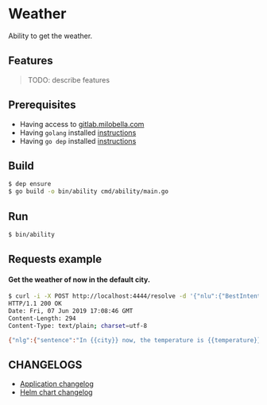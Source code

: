# Weather
Ability to get the weather.

## Features
>
> TODO: describe features
>

## Prerequisites

- Having access to [gitlab.milobella.com](https://gitlab.milobella.com/milobella)
- Having ``golang`` installed [instructions](https://golang.org/doc/install)
- Having ``go dep`` installed [instructions](https://golang.github.io/dep/docs/installation.html)

## Build

```bash
$ dep ensure
$ go build -o bin/ability cmd/ability/main.go
```

## Run

```bash
$ bin/ability
```

## Requests example

#### Get the weather of now in the default city.
```bash
$ curl -i -X POST http://localhost:4444/resolve -d '{"nlu":{"BestIntent": "GET_WEATHER"}}'                                                                                                              52 ↵
HTTP/1.1 200 OK
Date: Fri, 07 Jun 2019 17:08:46 GMT
Content-Length: 294
Content-Type: text/plain; charset=utf-8

{"nlg":{"sentence":"In {{city}} now, the temperature is {{temperature}}. {{weather_sentence}}","params":[{"name":"city","value":"Cannes","type":"string"},{"name":"temperature","value":21.78,"type":"string"},{"name":"weather_sentence","value":"","type":"inner"}]},"context":{"slot_filling":{}}}
```

## CHANGELOGS
- [Application changelog](CHANGELOG.md)
- [Helm chart changelog](weather-ability/helm/ability-cinema/CHANGELOG.md)